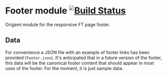 # Footer module [![Build Status](https://travis-ci.org/Financial-Times/o-footer.svg?branch=master)](https://travis-ci.org/Financial-Times/o-footer)

Origami module for the responsive FT page footer.

## Data

For convenience a JSON file with an example of footer links has been provided (`footer.json`).  It's anticipated that in a future version of the footer, this data will be the canonical footer content that should appear in most uses of the footer.  For the moment, it is just sample data.
